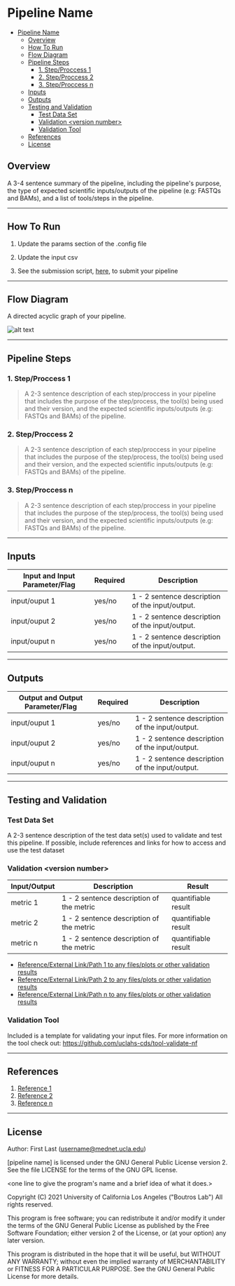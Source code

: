 # Pipeline Name

- [Pipeline Name](#pipeline-name)
  - [Overview](#overview)
  - [How To Run](#how-to-run)
  - [Flow Diagram](#flow-diagram)
  - [Pipeline Steps](#pipeline-steps)
    - [1. Step/Proccess 1](#1-stepproccess-1)
    - [2. Step/Proccess 2](#2-stepproccess-2)
    - [3. Step/Proccess n](#3-stepproccess-n)
  - [Inputs](#inputs)
  - [Outputs](#outputs)
  - [Testing and Validation](#testing-and-validation)
    - [Test Data Set](#test-data-set)
    - [Validation <version number\>](#validation-version-number)
    - [Validation Tool](#validation-tool)
  - [References](#references)
  - [License](#license) 
## Overview

A 3-4 sentence summary of the pipeline, including the pipeline's purpose, the type of expected scientific inputs/outputs of the pipeline (e.g: FASTQs and BAMs), and a list of tools/steps in the pipeline.

---

## How To Run

1. Update the params section of the .config file

2. Update the input csv

3. See the submission script, [here](https://github.com/uclahs-cds/tool-submit-nf), to submit your pipeline

---

## Flow Diagram

A directed acyclic graph of your pipeline.

![alt text](pipeline-name-DAG.png?raw=true)

---

## Pipeline Steps

### 1. Step/Proccess 1

> A 2-3 sentence description of each step/proccess in your pipeline that includes the purpose of the step/process, the tool(s) being used and their version, and the expected scientific inputs/outputs (e.g: FASTQs and BAMs) of the pipeline.

### 2. Step/Proccess 2

> A 2-3 sentence description of each step/proccess in your pipeline that includes the purpose of the step/process, the tool(s) being used and their version, and the expected scientific inputs/outputs (e.g: FASTQs and BAMs) of the pipeline.

### 3. Step/Proccess n

> A 2-3 sentence description of each step/proccess in your pipeline that includes the purpose of the step/process, the tool(s) being used and their version, and the expected scientific inputs/outputs (e.g: FASTQs and BAMs) of the pipeline.

---

## Inputs

 Input and Input Parameter/Flag | Required | Description |
| ------------ | ------------ | ------------------------ |
| input/ouput 1 | yes/no | 1 - 2 sentence description of the input/output. |
| input/ouput 2 | yes/no | 1 - 2 sentence description of the input/output. |
| input/ouput n | yes/no | 1 - 2 sentence description of the input/output. |

---

## Outputs

 Output and Output Parameter/Flag | Required | Description |
| ------------ | ------------ | ------------------------ |
| input/ouput 1 | yes/no | 1 - 2 sentence description of the input/output. |
| input/ouput 2 | yes/no | 1 - 2 sentence description of the input/output. |
| input/ouput n | yes/no | 1 - 2 sentence description of the input/output. |

---

## Testing and Validation

### Test Data Set

A 2-3 sentence description of the test data set(s) used to validate and test this pipeline. If possible, include references and links for how to access and use the test dataset

### Validation <version number\>

 Input/Output | Description | Result  
 | ------------ | ------------------------ | ------------------------ |
| metric 1 | 1 - 2 sentence description of the metric | quantifiable result |
| metric 2 | 1 - 2 sentence description of the metric | quantifiable result |
| metric n | 1 - 2 sentence description of the metric | quantifiable result |

- [Reference/External Link/Path 1 to any files/plots or other validation results](<link>)
- [Reference/External Link/Path 2 to any files/plots or other validation results](<link>)
- [Reference/External Link/Path n to any files/plots or other validation results](<link>)

### Validation Tool

Included is a template for validating your input files. For more information on the tool check out: https://github.com/uclahs-cds/tool-validate-nf

---

## References

1. [Reference 1](<links-to-papers/external-code/documentation/metadata/other-repos/or-anything-else>)
2. [Reference 2](<links-to-papers/external-code/documentation/metadata/other-repos/or-anything-else>)
3. [Reference n](<links-to-papers/external-code/documentation/metadata/other-repos/or-anything-else>)

---

## License

Author: First Last (username@mednet.ucla.edu)

[pipeline name] is licensed under the GNU General Public License version 2. See the file LICENSE for the terms of the GNU GPL license.

<one line to give the program's name and a brief idea of what it does.>

Copyright (C) 2021 University of California Los Angeles ("Boutros Lab") All rights reserved.

This program is free software; you can redistribute it and/or modify it under the terms of the GNU General Public License as published by the Free Software Foundation; either version 2 of the License, or (at your option) any later version.

This program is distributed in the hope that it will be useful, but WITHOUT ANY WARRANTY; without even the implied warranty of MERCHANTABILITY or FITNESS FOR A PARTICULAR PURPOSE. See the GNU General Public License for more details.
